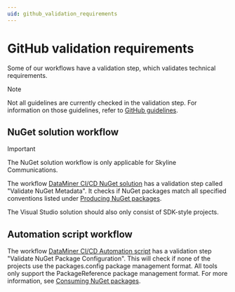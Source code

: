 ```yaml
---
uid: github_validation_requirements
---
```


# GitHub validation requirements

Some of our workflows have a validation step, which validates technical requirements.

> [!NOTE]
> Not all guidelines are currently checked in the validation step. For information on those guidelines, refer to [GitHub guidelines](xref:Using_GitHub_for_CICD).

## NuGet solution workflow

> [!IMPORTANT]
> The NuGet solution workflow is only applicable for Skyline Communications.

The workflow [DataMiner CI/CD NuGet solution](xref:github_reusable_workflows_nuget_solution_master_workflow) has a validation step called "Validate NuGet Metadata". It checks if NuGet packages match all specified conventions listed under [Producing NuGet packages](xref:Producing_NuGet).

The Visual Studio solution should also only consist of SDK-style projects.

## Automation script workflow

The workflow [DataMiner CI/CD Automation script](xref:github_reusable_workflows_automation_master_workflow) has a validation step "Validate NuGet Package Configuration". This will check if none of the projects use the packages.config package management format. All tools only support the PackageReference package management format. For more information, see [Consuming NuGet packages](xref:Consuming_NuGet).
